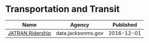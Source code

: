 # Transportation and Transit

Name | Agency | Published
---- | ---- | ---------
[JATRAN Ridership](../datasets/7aht-3yba.md) | data.jacksonms.gov | 2016-12-01


